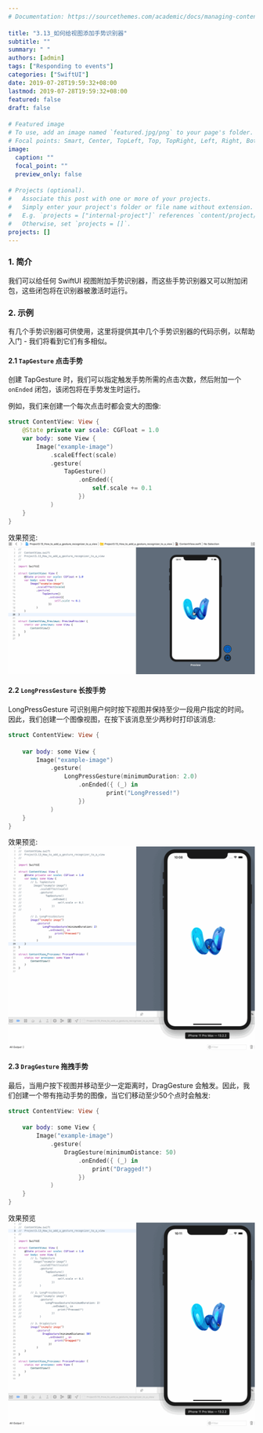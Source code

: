 ```yaml
---
# Documentation: https://sourcethemes.com/academic/docs/managing-content/

title: "3.13_如何给视图添加手势识别器"
subtitle: ""
summary: " "
authors: [admin]
tags: ["Responding to events"]
categories: ["SwiftUI"]
date: 2019-07-28T19:59:32+08:00
lastmod: 2019-07-28T19:59:32+08:00
featured: false
draft: false

# Featured image
# To use, add an image named `featured.jpg/png` to your page's folder.
# Focal points: Smart, Center, TopLeft, Top, TopRight, Left, Right, BottomLeft, Bottom, BottomRight.
image:
  caption: ""
  focal_point: ""
  preview_only: false

# Projects (optional).
#   Associate this post with one or more of your projects.
#   Simply enter your project's folder or file name without extension.
#   E.g. `projects = ["internal-project"]` references `content/project/deep-learning/index.md`.
#   Otherwise, set `projects = []`.
projects: []
---
```

<!-- more -->
### 1. 简介
我们可以给任何 SwiftUI  视图附加手势识别器，而这些手势识别器又可以附加闭包，这些闭包将在识别器被激活时运行。

### 2. 示例
有几个手势识别器可供使用，这里将提供其中几个手势识别器的代码示例，以帮助入门 - 我们将看到它们有多相似。
#### 2.1 `TapGesture` 点击手势
创建 TapGesture 时，我们可以指定触发手势所需的点击次数，然后附加一个 `onEnded` 闭包，该闭包将在手势发生时运行。

例如，我们来创建一个每次点击时都会变大的图像:
```swift
struct ContentView: View {
    @State private var scale: CGFloat = 1.0
    var body: some View {
        Image("example-image")
            .scaleEffect(scale)
            .gesture(
                TapGesture()
                    .onEnded({
                        self.scale += 0.1
                    })
            )
    }
}
```
效果预览:
![3_13_tap_gesture_scale_image](img/3_13_tap_gesture_scale_image.gif "Tap to scale a image")

#### 2.2 `LongPressGesture` 长按手势
LongPressGesture 可识别用户何时按下视图并保持至少一段用户指定的时间。 
因此，我们创建一个图像视图，在按下该消息至少两秒时打印该消息:
```swift
struct ContentView: View {

    var body: some View {
        Image("example-image")
            .gesture(
                LongPressGesture(minimumDuration: 2.0)
                    .onEnded({ (_) in
                            print("LongPressed!")
                    })
            )
    }
}
```
效果预览:
![3_13_long_press_gesture_duration_2s](img/3_13_long_press_gesture_duration_2s.gif "Long pressed!")

#### 2.3 `DragGesture` 拖拽手势
最后，当用户按下视图并移动至少一定距离时，DragGesture 会触发。因此，我们创建一个带有拖动手势的图像，当它们移动至少50个点时会触发:
```swift
struct ContentView: View {
 
    var body: some View {
        Image("example-image")
            .gesture(
                DragGesture(minimumDistance: 50)
                    .onEnded({ (_) in
                        print("Dragged!")
                    })
            )
    }
}
```
效果预览
![3_13_drag_gesture_distance_50](img/3_13_drag_gesture_distance_50.gif "Drag gesture")